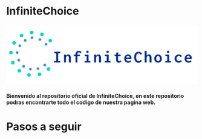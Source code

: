 # InfiniteChoice

![Logo InfiniteChoice](https://github.com/OiherOleaga/Tienda2GDAW/blob/documentacion/www/assets/Logo/logo.png)

#### Bienvenido al repositorio oficial de InfiniteChoice, en este repositorio podras encontrarte todo el codigo de nuestra pagina web.

# Pasos a seguir